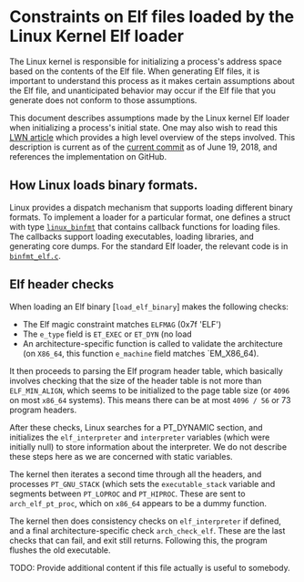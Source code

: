 Constraints on Elf files loaded by the Linux Kernel Elf loader
=

The Linux kernel is responsible for initializing a process's address
space based on the contents of the Elf file.  When generating Elf
files, it is important to understand this process as it makes certain
assumptions about the Elf file, and unanticipated behavior may occur
if the Elf file that you generate does not conform to those
assumptions.

This document describes assumptions made by the Linux kernel Elf
loader when initializing a process's initial state.  One may also wish
to read this [LWN article] which provides a high level overview of the
steps involved.  This description is current as of the [current
commit] as of June 19, 2018, and references the implementation on
GitHub.

[LWN article]: https://lwn.net/Articles/631631/
[current commit]: https://github.com/torvalds/linux/tree/ba4dbdedd3edc2798659bcd8b1a184ea8bdd04dc

How Linux loads binary formats.
-

Linux provides a dispatch mechanism that supports loading different
binary formats.  To implement a loader for a particular format, one
defines a struct with type [`linux_binfmt`] that contains callback
functions for loading files.  The callbacks support loading
executables, loading libraries, and generating core dumps.  For the
standard Elf loader, the relevant code is in [`binfmt_elf.c`].

Elf header checks
-

When loading an Elf binary [`load_elf_binary`] makes the following checks:

* The Elf magic constraint matches `ELFMAG` (0x7f 'ELF')
* The `e_type` field is `ET_EXEC` or `ET_DYN` (no load
* An architecture-specific function is called to validate the architecture
  (on `X86_64`, this function `e_machine` field matches `EM_X86_64).

It then proceeds to parsing the Elf program header table, which basically
involves checking that the size of the header table is not more than
`ELF_MIN_ALIGN`, which seems to be initialized to the page table size
(or `4096` on most `x86_64` systems).  This means there can be at most
`4096 / 56` or 73 program headers.

After these checks, Linux searches for a PT_DYNAMIC section, and
initializes the `elf_interpreter` and `interpreter` variables (which were
initially null) to store information about the interpreter.  We do not
describe these steps here as we are concerned with static variables.

The kernel then iterates a second time through all the headers, and
processes `PT_GNU_STACK` (which sets the `executable_stack` variable
and segments between `PT_LOPROC` and `PT_HIPROC`.  These are sent to
`arch_elf_pt_proc`, which on `x86_64` appears to be a dummy function.

The kernel then does consistency checks on `elf_interpreter` if
defined, and a final architecture-specific check `arch_check_elf`.
These are the last checks that can fail, and exit still returns.
Following this, the program flushes the old executable.

TODO: Provide additional content if this file actually is useful to
somebody.


[`linux_binfmt`]: https://github.com/torvalds/linux/blob/1c8c5a9d38f607c0b6fd12c91cbe1a4418762a21/include/linux/binfmts.h#L94-L101
[`binfmt_elf.c`]: https://github.com/torvalds/linux/blob/ba4dbdedd3edc2798659bcd8b1a184ea8bdd04dc/fs/binfmt_elf.c
